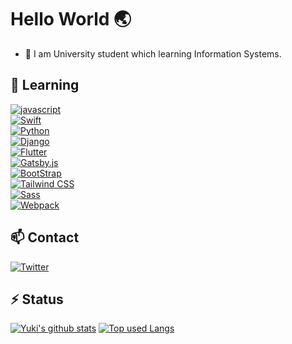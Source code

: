 # Hello World 🌏

- 🏫 I am University student which learning Information Systems.

## 🌱 Learning

[![javascript](https://img.shields.io/badge/-javascript-ffffff?style=flat-square&labelColor=f5f5f5&logo=javascript)](https://developer.mozilla.org/en-US/docs/Web/javascript)  
[![Swift](https://img.shields.io/badge/-Swift-ffffff?style=flat-square&labelColor=f5f5f5&logo=swift)](https://www.apple.com/jp/swift/)  
[![Python](https://img.shields.io/badge/-Python-ffffff?style=flat-square&labelColor=f5f5f5&logo=python)](https://www.python.org/)  
[![Django](https://img.shields.io/badge/-Django-ffffff?style=flat-square&labelColor=092E20&logo=django)](https://www.djangoproject.com/)  
[![Flutter](https://img.shields.io/badge/-flutter-ffffff?style=flat-square&labelColor=02569B&logo=flutter)](https://flutter.dev/)  
[![Gatsby.js](https://img.shields.io/badge/-gatsby.js-ffffff?style=flat-square&labelColor=663399&logo=gatsby)](https://www.gatsbyjs.com/)  
[![BootStrap](https://img.shields.io/badge/-bootstrap-ffffff?style=flat-square&labelColor=f5f5f5&logo=bootstrap)](https://getbootstrap.com/)  
[![Tailwind CSS](https://img.shields.io/badge/-tailwind_css-ffffff?style=flat-square&labelColor=f5f5f5&logo=tailwind-css)](https://tailwindcss.com/)  
[![Sass](https://img.shields.io/badge/-sass-ffffff?style=flat-square&labelColor=f5f5f5&logo=sass)](https://sass-lang.com/)  
[![Webpack](https://img.shields.io/badge/-webpack-ffffff?style=flat-square&labelColor=f5f5f5&logo=webpack)](https://webpack.js.org/)  

## 📫 Contact

[![Twitter](https://img.shields.io/badge/-@psnzbss-1DA1F2?style=for-the-badge&logo=twitter&logoColor=ffffff)](https://twitter.com/psnzbss)

## ⚡ Status

[![Yuki's github stats](https://readme-stats.psbss.vercel.app/api?username=psbss&hide=contribs&count_private=true&show_icons=true&theme=tokyonight)](https://github.com/psbss/)
[![Top used Langs](https://readme-stats.psbss.vercel.app/api/top-langs/?username=psbss&layout=compact&theme=tokyonight)](https://github.com/psbss/)
